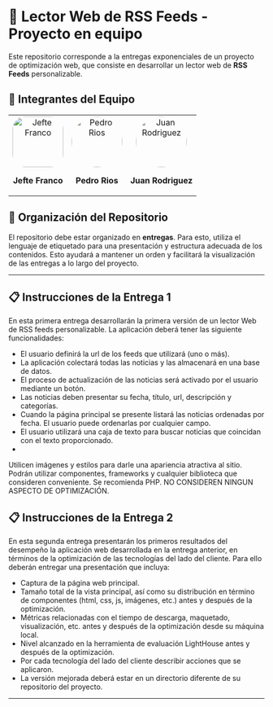 # 🚀 Lector Web de RSS Feeds - Proyecto en equipo

Este repositorio corresponde a la entregas exponenciales de un proyecto de optimización web, que consiste en desarrollar un lector web de **RSS Feeds** personalizable.

## 👾 Integrantes del Equipo

<div align="center">
  <table>
    <tr>
      <td align="center">
        <img src="https://github.com/user-attachments/assets/bf04bebc-3576-4fbf-ad55-2301c7c0f1c8" alt="Jefte Franco" width="100" style="border-radius: 25%;">
        <p><strong>Jefte Franco</strong></p>
      </td>
      <td align="center">
        <img src="https://github.com/user-attachments/assets/14a6c539-1b0e-4e44-8310-0cafada4e850" alt="Pedro Rios" width="100" style="border-radius: 50%;">
        <p><strong>Pedro Rios</strong></p>
      </td>
      <td align="center">
        <img src="https://github.com/user-attachments/assets/9a9baafb-05a4-4988-a198-755354eea022" alt="Juan Rodriguez" width="100" style="border-radius: 50%;">
        <p><strong>Juan Rodriguez</strong></p>
      </td>
    </tr>
  </table>
</div>

## 📁 Organización del Repositorio

El repositorio debe estar organizado en **entregas**. Para esto, utiliza el lenguaje de etiquetado para una presentación y estructura adecuada de los contenidos. Esto ayudará a mantener un orden y facilitará la visualización de las entregas a lo largo del proyecto.

---

## 📋 Instrucciones de la Entrega 1

En esta primera entrega desarrollarán la primera versión de un lector Web de RSS feeds personalizable. 
La aplicación deberá tener las siguiente funcionalidades:

- El usuario definirá la url de los feeds que utilizará (uno o más).
- La aplicación colectará todas las noticias y las almacenará en una base de datos.
- El proceso de actualización de las noticias será activado por el usuario mediante un botón.
- Las noticias deben presentar su fecha, título, url, descripción y categorías.
- Cuando la página principal se presente listará las noticias ordenadas por fecha. El usuario puede ordenarlas por cualquier campo.
- El usuario utilizará una caja de texto para buscar noticias que coincidan con el texto proporcionado.
- 
Utilicen imágenes y estilos para darle una apariencia atractiva al sitio. Podrán utilizar componentes, frameworks y cualquier biblioteca que consideren conveniente.
Se recomienda PHP. NO CONSIDEREN NINGUN ASPECTO DE OPTIMIZACIÓN.

## 📋 Instrucciones de la Entrega 2
En esta segunda entrega presentarán los primeros resultados del desempeño la aplicación web desarrollada en la entrega anterior, en términos de la optimización de las tecnologías del lado del cliente. Para ello deberán entregar una presentación que incluya:

- Captura de la página web principal.
- Tamaño total de la vista principal, así como su distribución en término de componentes (html, css, js, imágenes, etc.) antes y después de la optimización.
- Métricas relacionadas con el tiempo de descarga, maquetado, visualización, etc. antes y después de la optimización desde su máquina local.
- Nivel alcanzado en la herramienta de evaluación LightHouse antes y después de la optimización.
- Por cada tecnología del lado del cliente describir acciones que se aplicaron.
- La versión mejorada deberá estar en un directorio diferente de su repositorio del proyecto.
---
